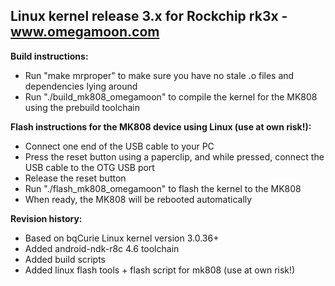 Linux kernel release 3.x for Rockchip rk3x - www.omegamoon.com
--------------

**Build instructions:**
- Run "make mrproper" to make sure you have no stale .o files and dependencies lying around
- Run "./build_mk808_omegamoon" to compile the kernel for the MK808 using the prebuild toolchain
  
**Flash instructions for the MK808 device using Linux (use at own risk!):**
- Connect one end of the USB cable to your PC
- Press the reset button using a paperclip, and while pressed, connect the USB cable to the OTG USB port
- Release the reset button
- Run "./flash_mk808_omegamoon" to flash the kernel to the MK808
- When ready, the MK808 will be rebooted automatically

**Revision history:**
- Based on bqCurie Linux kernel version 3.0.36+
- Added android-ndk-r8c 4.6 toolchain
- Added build scripts
- Added linux flash tools + flash script for mk808 (use at own risk!)
